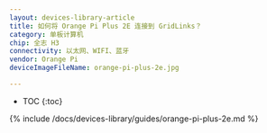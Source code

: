 ```yaml
---
layout: devices-library-article
title: 如何将 Orange Pi Plus 2E 连接到 GridLinks？
category: 单板计算机
chip: 全志 H3
connectivity: 以太网、WIFI、蓝牙
vendor: Orange Pi
deviceImageFileName: orange-pi-plus-2e.jpg

---
```



* TOC
{:toc}

{% include /docs/devices-library/guides/orange-pi-plus-2e.md %}